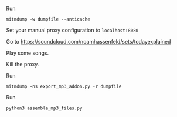 Run

```
mitmdump -w dumpfile --anticache
```

Set your manual proxy configuration to `localhost:8080`

Go to https://soundcloud.com/noamhassenfeld/sets/todayexplained

Play some songs.

Kill the proxy.

Run

```
mitmdump -ns export_mp3_addon.py -r dumpfile
```

Run

```
python3 assemble_mp3_files.py
```
